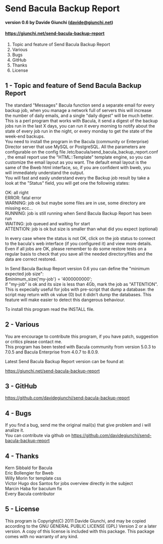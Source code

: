   
# Send Bacula Backup Report  
#### version 0.6 by Davide Giunchi (davide@giunchi.net)  
#### https://giunchi.net/send-bacula-backup-report  
  
  
1. Topic and feature of Send Bacula Backup Report  
2. Various  
3. Bugs
4. GitHub
5. Thanks  
6. License  
  

1 - Topic and feature of Send Bacula Backup Report
-----------
 

The standard "Messages" Bacula function send a separate email for every backup job, when
you manage a network full of servers this will increase the number of daily emails, and a single "daily digest"
will be much better.  
This is a perl program that works with Bacula, it send a digest of the backup jobs run in the last
X days, you can run it every morning to notify about the state of every job run in the night,
or every monday to get the state of the week-end backups.  
You need to install the program in the Bacula (community or Enterprise) Director server that use MySQL or PostgreSQL.
All the parameters are configurable on the config file /etc/bacula/send_bacula_backup_report.conf , the email
report use the "HTML::Template" template engine, so you can customize the email layout as you want.
The default email layout is the same of the Bweb html interface, so, if you are confident with
bweb, you will immediately understand the output.  
You will fast and easly understand every the Backup job result by take a look at the "Status" field, you will
get one the following states:  
  
OK: all right  
ERROR: fatal error  
WARNING: job ok but maybe some files are in use, some directory are missing ecc...  
RUNNING: job is still running when Send Bacula Backup Report has been run  
WAITING: job queued and waiting for start  
ATTENTION: job is ok but size is smaller than what did you expect (optional)  
  
In every case where the status is not OK, click on the job status to connect to the bacula's web interface (if you configured it) and view more details.  
Even if all jobs are OK, please remember to do some restore tests on a regular basis to check that you save all
the needed directory/files and the data are correct restored.  
  
In Send Bacula Backup Report version 0.6 you can define the "minimum expected job size":  
$minimum_size{'my-job'} = '4000000000';  
if "my-job" is ok and its size is less than 4Gb, mark the job as "ATTENTION". This is expecially useful for jobs with pre-script that dump a database: the
script may return with ok value (0) but it didn't dump the databases. This feature will make easier to detect this dangerous behaviour.  

To install this program read the INSTALL file.  


2 - Various  
-----------
   

You are encourage to contribute this program, if you have patch, suggestion or
critics please contact me.  
This program has been tested with Bacula community from version 5.0.3 to 7.0.5 and Bacula Enterprise from 4.0.7 to 8.0.9.  

Latest Send Bacula Backup Report version can be found at:  

https://giunchi.net/send-bacula-backup-report

3 - GitHub  
-----------

https://github.com/davidegiunchi/send-bacula-backup-report


4 - Bugs  
-----------


If you find a bug, send me the original mail(s) that give problem and i will analize it.  
You can contribute via github on https://github.com/davidegiunchi/send-bacula-backup-report 


4 - Thanks  
-----------
 

Kern Sibbald for Bacula  
Eric Bollengier for Bweb  
Willy Morin for template css  
Victor Hugo dos Santos for jobs overview directly in the subject  
Marcin Haba for baculum fix  
Every Bacula contributor  


5 - License  
-----------
   

This program is Copyright(C) 2011 Davide Giunchi, and may be copied according to
the GNU GENERAL PUBLIC LICENSE (GPL) Version 2 or a later version.  A copy of
this license is included with this package.  This package comes with no warranty
of any kind.
